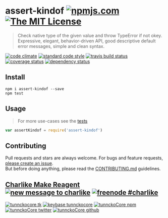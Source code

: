 # assert-kindof [![npmjs.com][npmjs-img]][npmjs-url] [![The MIT License][license-img]][license-url] 

> Check native type of the given value and throw TypeError if not okey. Expressive, elegant, behavior-driven API, good descriptive default error messages, simple and clean syntax.

[![code climate][codeclimate-img]][codeclimate-url] [![standard code style][standard-img]][standard-url] [![travis build status][travis-img]][travis-url] [![coverage status][coveralls-img]][coveralls-url] [![dependency status][david-img]][david-url]


## Install
```
npm i assert-kindof --save
npm test
```


## Usage
> For more use-cases see the [tests](./test.js)

```js
var assertKindof = require('assert-kindof')
```


## Contributing

Pull requests and stars are always welcome. For bugs and feature requests, [please create an issue](https://github.com/tunnckoCore/assert-kindof/issues/new).  
But before doing anything, please read the [CONTRIBUTING.md](./CONTRIBUTING.md) guidelines.


## [Charlike Make Reagent](http://j.mp/1stW47C) [![new message to charlike][new-message-img]][new-message-url] [![freenode #charlike][freenode-img]][freenode-url]

[![tunnckocore.tk][author-www-img]][author-www-url] [![keybase tunnckocore][keybase-img]][keybase-url] [![tunnckoCore npm][author-npm-img]][author-npm-url] [![tunnckoCore twitter][author-twitter-img]][author-twitter-url] [![tunnckoCore github][author-github-img]][author-github-url]


[npmjs-url]: https://www.npmjs.com/package/assert-kindof
[npmjs-img]: https://img.shields.io/npm/v/assert-kindof.svg?label=assert-kindof

[license-url]: https://github.com/tunnckoCore/assert-kindof/blob/master/LICENSE.md
[license-img]: https://img.shields.io/badge/license-MIT-blue.svg


[codeclimate-url]: https://codeclimate.com/github/tunnckoCore/assert-kindof
[codeclimate-img]: https://img.shields.io/codeclimate/github/tunnckoCore/assert-kindof.svg

[travis-url]: https://travis-ci.org/tunnckoCore/assert-kindof
[travis-img]: https://img.shields.io/travis/tunnckoCore/assert-kindof.svg

[coveralls-url]: https://coveralls.io/r/tunnckoCore/assert-kindof
[coveralls-img]: https://img.shields.io/coveralls/tunnckoCore/assert-kindof.svg

[david-url]: https://david-dm.org/tunnckoCore/assert-kindof
[david-img]: https://img.shields.io/david/tunnckoCore/assert-kindof.svg

[standard-url]: https://github.com/feross/standard
[standard-img]: https://img.shields.io/badge/code%20style-standard-brightgreen.svg


[author-www-url]: http://www.tunnckocore.tk
[author-www-img]: https://img.shields.io/badge/www-tunnckocore.tk-fe7d37.svg

[keybase-url]: https://keybase.io/tunnckocore
[keybase-img]: https://img.shields.io/badge/keybase-tunnckocore-8a7967.svg

[author-npm-url]: https://www.npmjs.com/~tunnckocore
[author-npm-img]: https://img.shields.io/badge/npm-~tunnckocore-cb3837.svg

[author-twitter-url]: https://twitter.com/tunnckoCore
[author-twitter-img]: https://img.shields.io/badge/twitter-@tunnckoCore-55acee.svg

[author-github-url]: https://github.com/tunnckoCore
[author-github-img]: https://img.shields.io/badge/github-@tunnckoCore-4183c4.svg

[freenode-url]: http://webchat.freenode.net/?channels=charlike
[freenode-img]: https://img.shields.io/badge/freenode-%23charlike-5654a4.svg

[new-message-url]: https://github.com/tunnckoCore/messages
[new-message-img]: https://img.shields.io/badge/send%20me-message-green.svg
